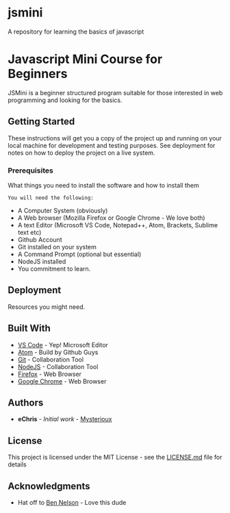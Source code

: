 # jsmini
A repository for learning the basics of javascript

# Javascript Mini Course for Beginners

JSMini is a beginner structured program suitable for those interested in web programming and looking for the basics.

## Getting Started

These instructions will get you a copy of the project up and running on your local machine for development and testing purposes. See deployment for notes on how to deploy the project on a live system.

### Prerequisites

What things you need to install the software and how to install them

```
You will need the following:

```
* A Computer System (obviously)
* A Web browser (Mozilla Firefox or Google Chrome - We love both)
* A text Editor (Microsoft VS Code, Notepad++, Atom, Brackets, Sublime text etc)
* Github Account
* Git installed on your system
* A Command Prompt (optional but essential)
* NodeJS installed
* You commitment to learn.


## Deployment

Resources you might need.

## Built With

* [VS Code](https://code.visualstudio.com/download) - Yep! Microsoft Editor
* [Atom](http://http://atom.io/) - Build by Github Guys
* [Git](https://git-scm.com/downloads) - Collaboration Tool
* [NodeJS](https://nodejs.org/en/) - Collaboration Tool
* [Firefox](https://maven.apache.org/) - Web Browser
* [Google Chrome](https://rometools.github.io/rome/) - Web Browser


## Authors

* **eChris** - *Initial work* - [Mysterioux](https://github.com/mysterioux)


## License

This project is licensed under the MIT License - see the [LICENSE.md](LICENSE.md) file for details

## Acknowledgments

* Hat off to [Ben Nelson](https://github.com/SunJieMing) - Love this dude

